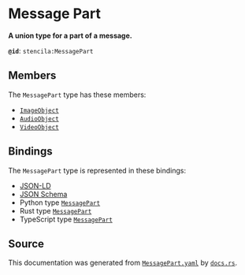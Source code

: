 # Message Part

**A union type for a part of a message.**

**`@id`**: `stencila:MessagePart`

## Members

The `MessagePart` type has these members:

- [`ImageObject`](https://github.com/stencila/stencila/blob/main/docs/reference/schema/works/image-object.md)
- [`AudioObject`](https://github.com/stencila/stencila/blob/main/docs/reference/schema/works/audio-object.md)
- [`VideoObject`](https://github.com/stencila/stencila/blob/main/docs/reference/schema/works/video-object.md)

## Bindings

The `MessagePart` type is represented in these bindings:

- [JSON-LD](https://stencila.org/MessagePart.jsonld)
- [JSON Schema](https://stencila.org/MessagePart.schema.json)
- Python type [`MessagePart`](https://github.com/stencila/stencila/blob/main/python/python/stencila/types/message_part.py)
- Rust type [`MessagePart`](https://github.com/stencila/stencila/blob/main/rust/schema/src/types/message_part.rs)
- TypeScript type [`MessagePart`](https://github.com/stencila/stencila/blob/main/ts/src/types/MessagePart.ts)

## Source

This documentation was generated from [`MessagePart.yaml`](https://github.com/stencila/stencila/blob/main/schema/MessagePart.yaml) by [`docs.rs`](https://github.com/stencila/stencila/blob/main/rust/schema-gen/src/docs.rs).